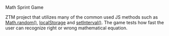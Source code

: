 Math Sprint Game

ZTM project that utilizes many of the common used JS methods such as [Math.random()](https://developer.mozilla.org/en-US/docs/Web/JavaScript/Reference/Global_Objects/Math/random), [localStorage](https://developer.mozilla.org/en-US/docs/Web/API/Window/localStorage) and [setInterval()](https://developer.mozilla.org/en-US/docs/Web/API/setInterval). The game tests how fast the user can recognize right or wrong mathematical equation.
